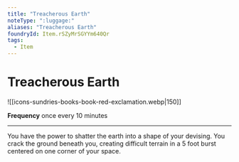 ```yaml
---
title: "Treacherous Earth"
noteType: ":luggage:"
aliases: "Treacherous Earth"
foundryId: Item.rSZyMrSGYYm640Qr
tags:
  - Item
---
```


# Treacherous Earth
![[icons-sundries-books-book-red-exclamation.webp|150]]

**Frequency** once every 10 minutes

* * *

You have the power to shatter the earth into a shape of your devising. You crack the ground beneath you, creating difficult terrain in a 5 foot burst centered on one corner of your space.
